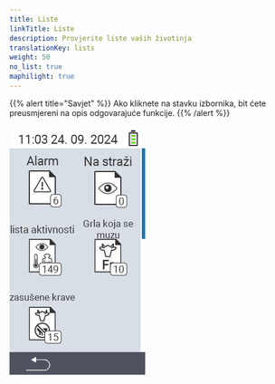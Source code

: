 ```yaml
---
title: Liste
linkTitle: Liste
description: Provjerite liste vaših životinja
translationKey: lists
weight: 50
no_list: true
maphilight: true
---
```

{{% alert title="Savjet" %}}
Ako kliknete na stavku izbornika, bit ćete preusmjereni na opis odgovarajuće funkcije.
{{% /alert %}}

<img src="images/lists.png" alt="VitalControl Novo na farmi" title="Novo na farmi" usemap="#workmap" class="maphilight" />

<map name="workmap">
  <area shape="rect" coords="3,40,116,160" alt="Lista alarma" title="Provjerite vašu listu alarma&#10;Klik mišem: otvorite dokumentaciju" href="/bs/docs/lists/alarm/">
  <area shape="rect" coords="3,160,116,280" alt="Lista akcija" title="Provjerite vašu listu akcija&#10;Klik mišem: otvorite dokumentaciju" href="/bs/docs/lists/actions/">
  <area shape="rect" coords="3,280,116,399" alt="Lista suhih krava" title="Provjerite vašu listu suhih krava&#10;Klik mišem: otvorite dokumentaciju" href="/bs/docs/lists/dry-cows/">

  <area shape="rect" coords="116,40,230,160" alt="Lista za nadzor" title="Provjerite vašu listu za nadzor&#10;Klik mišem: otvorite dokumentaciju" href="/bs/docs/lists/on-watch/">
  <area shape="rect" coords="116,160,230,280" alt="Svježe krave" title="Provjerite vašu listu svježih krava&#10;Klik mišem: otvorite dokumentaciju" href="/bs/docs/lists/fresh-cows/">

  <area shape="rect" coords="2,401,115,438" alt="Nazad" title="Vratite se jedan nivo unazad" href="/bs/docs/menu/mainmenu/">
</map>
